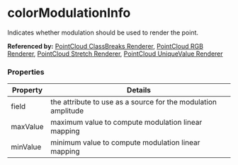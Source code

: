 # colorModulationInfo

Indicates whether modulation should be used to render the point.

**Referenced by:** [PointCloud ClassBreaks Renderer](pointCloudClassBreaksRenderer.md), [PointCloud RGB Renderer](pointCloudRGBRenderer.md), [PointCloud Stretch Renderer](pointCloudStretchRenderer.md), [PointCloud UniqueValue Renderer](pointCloudUniqueValueRenderer.md)

### Properties

| Property | Details
| --- | ---
| field | the attribute to use as a source for the modulation amplitude
| maxValue | maximum value to compute modulation linear mapping
| minValue | minimum value to compute modulation linear mapping



